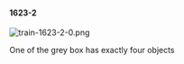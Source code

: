 #### 1623-2
![train-1623-2-0.png](https://github.com/lil-lab/nlvr/raw/master/nlvr/train/images/44/train-1623-2-0.png "train-1623-2-0.png")

One of the grey box has exactly four objects